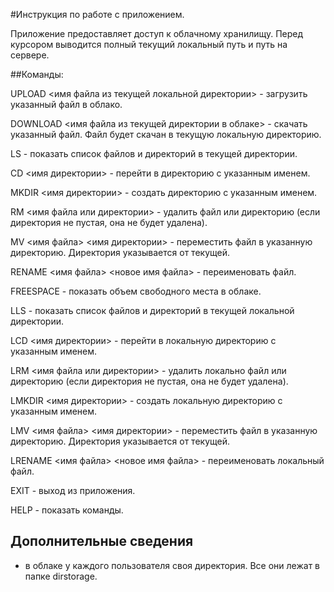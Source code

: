 #Инструкция по работе с приложением.

Приложение предоставляет доступ к облачному хранилищу.
Перед курсором выводится полный текущий локальный путь и путь на сервере.

##Команды:

UPLOAD <имя файла из текущей локальной директории> - загрузить указанный файл в облако.

DOWNLOAD <имя файла из текущей директории в облаке> - скачать указанный файл. Файл будет
скачан в текущую локальную директорию.

LS - показать список файлов и директорий в текущей директории.

CD <имя директории> - перейти в директорию с указанным именем.

MKDIR <имя директории> - создать директорию с указанным именем.

RM <имя файла или директории> - удалить файл или директорию (если директория не пустая,
она не будет удалена).

MV <имя файла> <имя директории> - переместить файл в указанную директорию. Директория указывается от текущей.

RENAME <имя файла> <новое имя файла> - переименовать файл.

FREESPACE - показать объем свободного места в облаке.

LLS - показать список файлов и директорий в текущей локальной директории.

LCD <имя директории> - перейти в локальную директорию с указанным именем.

LRM <имя файла или директории> - удалить локально файл или директорию 
(если директория не пустая, она не будет удалена).

LMKDIR <имя директории> - создать локальную директорию с указанным именем.

LMV <имя файла> <имя директории> - переместить файл в указанную директорию. Директория указывается от текущей.

LRENAME <имя файла> <новое имя файла> - переименовать локальный файл.

EXIT - выход из приложения.

HELP - показать команды.

## Дополнительные сведения
- в облаке у каждого пользователя своя директория. Все они лежат в папке dirstorage.